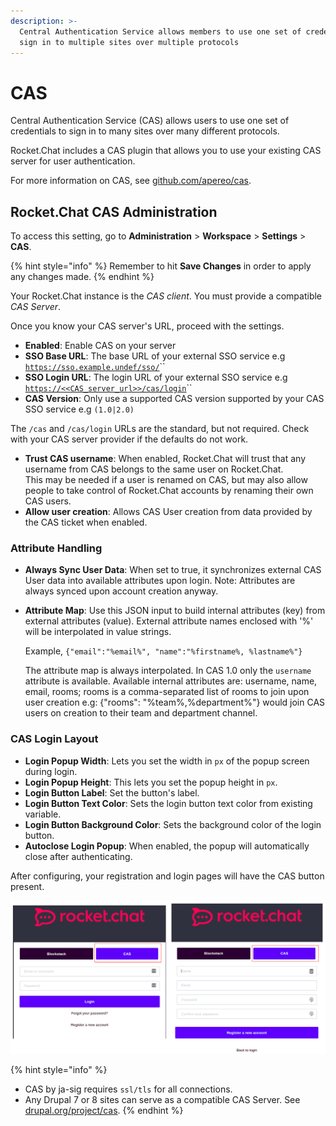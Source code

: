 ```yaml
---
description: >-
  Central Authentication Service allows members to use one set of credentials to
  sign in to multiple sites over multiple protocols
---
```


# CAS

Central Authentication Service (CAS) allows users to use one set of credentials to sign in to many sites over many different protocols.

Rocket.Chat includes a CAS plugin that allows you to use your existing CAS server for user authentication.

For more information on CAS, see [github.com/apereo/cas](https://github.com/apereo/cas).

## Rocket.Chat CAS Administration

To access this setting, go to **Administration** > **Workspace** > **Settings** > **CAS**.

{% hint style="info" %}
Remember to hit **Save Changes** in order to apply any changes made.
{% endhint %}

Your Rocket.Chat instance is the _CAS client_. You must provide a compatible _CAS Server_.

Once you know your CAS server's URL, proceed with the settings.

* **Enabled**: Enable CAS on your server
* **SSO Base URL**: The base URL of your external SSO service e.g [`https://sso.example.undef/sso/`](https://sso.example.undef/sso/)\`\`
* **SSO Login URL**: The login URL of your external SSO service e.g [`https://<<CAS_server_url>>/cas/login`](https://sso.example.undef/sso/login)\`\`
* **CAS Version**: Only use a supported CAS version supported by your CAS SSO service e.g `(1.0|2.0)`

The `/cas` and `/cas/login` URLs are the standard, but not required. Check with your CAS server provider if the defaults do not work.

* **Trust CAS username**: When enabled, Rocket.Chat will trust that any username from CAS belongs to the same user on Rocket.Chat.\
  This may be needed if a user is renamed on CAS, but may also allow people to take control of Rocket.Chat accounts by renaming their own CAS users.
* **Allow user creation**: Allows CAS User creation from data provided by the CAS ticket when enabled.

### Attribute Handling

* **Always Sync User Data**: When set to true, it synchronizes external CAS User data into available attributes upon login. Note: Attributes are always synced upon account creation anyway.
*   **Attribute Map**: Use this JSON input to build internal attributes (key) from external attributes (value). External attribute names enclosed with '%' will be interpolated in value strings.

    Example, `{"email":"%email%", "name":"%firstname%, %lastname%"}`

    The attribute map is always interpolated. In CAS 1.0 only the `username` attribute is available. Available internal attributes are: username, name, email, rooms; rooms is a comma-separated list of rooms to join upon user creation e.g: {"rooms": "%team%,%department%"} would join CAS users on creation to their team and department channel.

### CAS Login Layout

* **Login Popup Width**: Lets you set the width in `px` of the popup screen during login.
* **Login Popup Height**: This lets you set the popup height in `px`.
* **Login Button Label**: Set the button's label.
* **Login Button Text Color**: Sets the login button text color from existing variable.
* **Login Button Background Color**: Sets the background color of the login button.
* **Autoclose Login Popup**: When enabled, the popup will automatically close after authenticating.

After configuring, your registration and login pages will have the CAS button present.

![](<../../../.gitbook/assets/image (649) (1) (1) (1) (1) (1) (1).png>)

{% hint style="info" %}
* CAS by ja-sig requires `ssl/tls` for all connections.
* Any Drupal 7 or 8 sites can serve as a compatible CAS Server. See [drupal.org/project/cas](https://www.drupal.org/project/cas).
{% endhint %}
